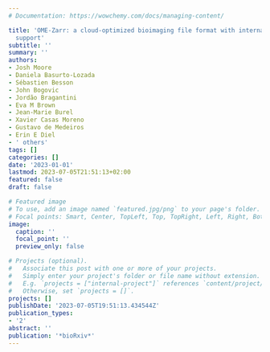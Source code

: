 ```yaml
---
# Documentation: https://wowchemy.com/docs/managing-content/

title: 'OME-Zarr: a cloud-optimized bioimaging file format with international community
  support'
subtitle: ''
summary: ''
authors:
- Josh Moore
- Daniela Basurto-Lozada
- Sébastien Besson
- John Bogovic
- Jordão Bragantini
- Eva M Brown
- Jean-Marie Burel
- Xavier Casas Moreno
- Gustavo de Medeiros
- Erin E Diel
- ' others'
tags: []
categories: []
date: '2023-01-01'
lastmod: 2023-07-05T21:51:13+02:00
featured: false
draft: false

# Featured image
# To use, add an image named `featured.jpg/png` to your page's folder.
# Focal points: Smart, Center, TopLeft, Top, TopRight, Left, Right, BottomLeft, Bottom, BottomRight.
image:
  caption: ''
  focal_point: ''
  preview_only: false

# Projects (optional).
#   Associate this post with one or more of your projects.
#   Simply enter your project's folder or file name without extension.
#   E.g. `projects = ["internal-project"]` references `content/project/deep-learning/index.md`.
#   Otherwise, set `projects = []`.
projects: []
publishDate: '2023-07-05T19:51:13.434544Z'
publication_types:
- '2'
abstract: ''
publication: '*bioRxiv*'
---
```

